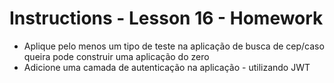 # Instructions - Lesson 16 - Homework

- Aplique pelo menos um tipo de teste na aplicação de busca de cep/caso queira pode construir uma aplicação do zero
- Adicione uma camada de autenticação na aplicação - utilizando JWT